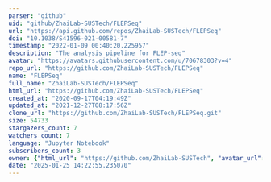 ```yaml
---
parser: "github"
uid: "github/ZhaiLab-SUSTech/FLEPSeq"
url: "https://api.github.com/repos/ZhaiLab-SUSTech/FLEPSeq"
doi: "10.1038/S41596-021-00581-7"
timestamp: "2022-01-09 00:40:20.225957"
description: "The analysis pipeline for FLEP-seq"
avatar: "https://avatars.githubusercontent.com/u/70678303?v=4"
repo_url: "https://github.com/ZhaiLab-SUSTech/FLEPSeq"
name: "FLEPSeq"
full_name: "ZhaiLab-SUSTech/FLEPSeq"
html_url: "https://github.com/ZhaiLab-SUSTech/FLEPSeq"
created_at: "2020-09-17T04:19:49Z"
updated_at: "2021-12-27T08:17:56Z"
clone_url: "https://github.com/ZhaiLab-SUSTech/FLEPSeq.git"
size: 54733
stargazers_count: 7
watchers_count: 7
language: "Jupyter Notebook"
subscribers_count: 3
owner: {"html_url": "https://github.com/ZhaiLab-SUSTech", "avatar_url": "https://avatars.githubusercontent.com/u/70678303?v=4", "login": "ZhaiLab-SUSTech", "type": "Organization"}
date: "2025-01-25 14:22:55.235070"
---
```

